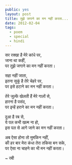 ```yaml
---
public: yes
layout: post
title: तुझे जगाने का मन नहीं करता...
date: 2012-02-04
tags:
  - poem 
  - special 
  - hindi
---
```


सर रक्खा है मेरे कांधे पर,  
जाना था कहीं,  
पर तुझे जगाने का मन नहीं करता। 

सहा नहीं जाता,  
इतना सुकूं है तेरे चेहरे पर,  
पर इसे हटाने का मन नहीं करता।

तेरे जुल्फें खेलती हैं मेरे गालों से,  
हारना है पसंद,  
पर इन्हें हराने का मन नहीं करता। 

दुआ है रब से,  
ये पल कभी खत्म ना हो,  
इस पल से आगे जाने का मन नहीं करता।

अब ऐसा होना तो मुमकिन नहीं,  
की हर बार मेरा कंधा तेरा तकिया बन सके,  
पर ऐसा ना चाहने का भी मन नहीं करता। 

~ रबी
